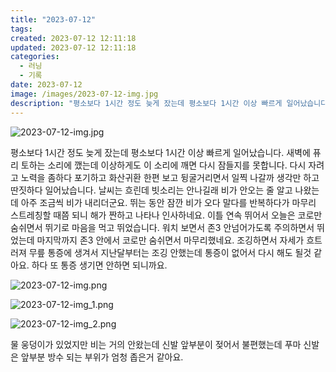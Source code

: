 ```yaml
---
title: "2023-07-12"
tags:
created: 2023-07-12 12:11:18
updated: 2023-07-12 12:11:18
categories:
  - 러닝
  - 기록
date: 2023-07-12
image: /images/2023-07-12-img.jpg
description: "평소보다 1시간 정도 늦게 잤는데 평소보다 1시간 이상 빠르게 일어났습니다. 새벽에 퓨리 토하는 소리에 깼는데 이상하게도 이 소리에 깨면 다시 잠들지를 못합니다. 다시 자려고 노력을 좀하다 포기하고 화산귀환 한편 보고 뒹굴거리면서 일찍 나갈까 생각만 하고 딴짓하다 일어났습니다. 날씨는 "
---
```


![2023-07-12-img.jpg](/images/2023-07-12-img.jpg)
 
 

평소보다 1시간 정도 늦게 잤는데 평소보다 1시간 이상 빠르게 일어났습니다. 새벽에 퓨리 토하는 소리에 깼는데 이상하게도 이 소리에 깨면 다시 잠들지를 못합니다.
다시 자려고 노력을 좀하다 포기하고 화산귀환 한편 보고 뒹굴거리면서 일찍 나갈까 생각만 하고 딴짓하다 일어났습니다.
날씨는 흐린데 빗소리는 안나길래 비가 안오는 줄 알고 나왔는데 아주 조금씩 비가 내리더군요. 뛰는 동안 잠깐 비가 오다 말다를 반복하다가 마무리 스트레칭할 때쯤 되니 해가 짠하고 나타나 인사하네요.
이틀 연속 뛰어서 오늘은 코로만 숨쉬면서 뛰기로 마음을 먹고 뛰었습니다. 워치 보면서 존3 안넘어가도록 주의하면서 뛰었는데 마지막까지 존3 안에서 코로만 숨쉬면서 마무리했네요.
조깅하면서 자세가 흐트러져 무릎 통증에 생겨서 지난달부터는 조깅 안했는데 통증이 없어서 다시 해도 될것 같아요. 하다 또 통증 생기면 안하면 되니까요.

 
 ![2023-07-12-img.png](/images/2023-07-12-img.png)
 
 

 
 ![2023-07-12-img_1.png](/images/2023-07-12-img_1.png)
 
 

 
 ![2023-07-12-img_2.png](/images/2023-07-12-img_2.png)
 
 

물 웅덩이가 있었지만 비는 거의 안왔는데 신발 앞부분이 젖어서 불편했는데 푸마 신발은 앞부분 방수 되는 부위가 엄청 좁은거 같아요.
